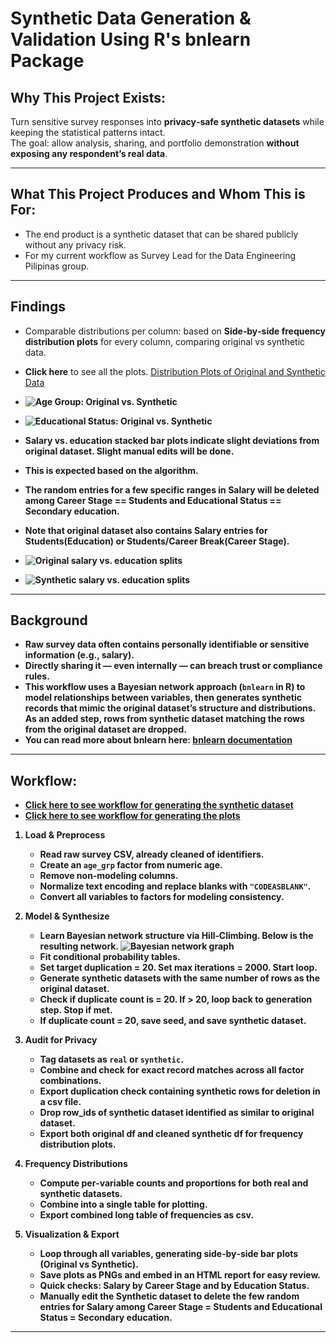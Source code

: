 # Synthetic Data Generation & Validation Using R's bnlearn Package 

## Why This Project Exists:  
Turn sensitive survey responses into **privacy‑safe synthetic datasets** while keeping the statistical patterns intact.  
The goal: allow analysis, sharing, and portfolio demonstration **without exposing any respondent’s real data**.

---

## What This Project Produces and Whom This is For:  
- The end product is a synthetic dataset that can be shared publicly without any privacy risk.
- For my current workflow as Survey Lead for the Data Engineering Pilipinas group.
  
---

## Findings  
- Comparable distributions per column: based on **Side‑by‑side frequency distribution plots** for every column, comparing original vs synthetic data.
- **Click here** to see all the plots. [Distribution Plots of Original and Synthetic Data](original_n774_vs_synthetic_deduped_n743.pdf)
  <b>
- ![Age Group: Original vs. Synthetic](plots_dir/age_grp.PNG)
- ![Educational Status: Original vs. Synthetic](plots_dir/educstat.PNG)


- **Salary vs. education stacked bar plots** indicate slight deviations from original dataset. Slight manual edits will be done.
- **This is expected** based on the algorithm.
- The random entries for a few specific ranges in Salary will be deleted among Career Stage == Students and Educational Status == Secondary education.
- Note that original dataset also contains Salary entries for Students(Education) or Students/Career Break(Career Stage).
- ![Original salary vs. education splits](sal_vs_educ_actual.PNG)
- ![Synthetic salary vs. education splits](sal_vs_educ_synth.PNG)
---

## Background  
- Raw survey data often contains **personally identifiable or sensitive information** (e.g., salary).  
- Directly sharing it — even internally — can breach trust or compliance rules.  
- This workflow uses a **Bayesian network approach** (`bnlearn` in R) to model relationships between variables, then generates synthetic records that mimic the original dataset’s structure and distributions.  As an added step, rows from synthetic dataset matching the rows from the original dataset are dropped.
- You can read more about bnlearn here: [bnlearn documentation](https://www.bnlearn.com/documentation/)

---

## Workflow: 
- [Click here to see workflow for generating the synthetic dataset](workflow_bnlearn.txt)  
- [Click here to see workflow for generating the plots](workflow_plots.txt)
  <b>
1. **Load & Preprocess**  
   - Read raw survey CSV, already cleaned of identifiers.  
   - Create an `age_grp` factor from numeric age.  
   - Remove non‑modeling columns.  
   - Normalize text encoding and replace blanks with `"CODEASBLANK"`.  
   - Convert all variables to factors for modeling consistency.

2. **Model & Synthesize**  
   - Learn Bayesian network structure via **Hill‑Climbing**. Below is the resulting network. ![Bayesian network graph](bn_network_graph.PNG)
   - Fit conditional probability tables.
   - Set target duplication = 20.  Set max iterations = 2000. Start loop.
   - Generate synthetic datasets with the same number of rows as the original dataset.
   - Check if duplicate count is = 20. If > 20, loop back to generation step. Stop if met.
   - If duplicate count = 20, save seed, and save synthetic dataset. 

3. **Audit for Privacy**  
   - Tag datasets as `real` or `synthetic`.  
   - Combine and check for **exact record matches** across all factor combinations.
   - Export duplication check containing synthetic rows for deletion in a csv file.
   - **Drop row_ids of synthetic dataset** identified as similar to original dataset.
   - Export both original df and cleaned synthetic df for frequency distribution plots.

4. **Frequency Distributions**  
   - Compute per‑variable counts and proportions for both real and synthetic datasets.  
   - Combine into a single table for plotting.
   - Export combined long table of frequencies as csv.

5. **Visualization & Export**  
   - Loop through all variables, generating **side‑by‑side bar plots** (Original vs Synthetic).  
   - Save plots as PNGs and embed in an **HTML report** for easy review.
   - Quick checks: Salary by Career Stage and by Education Status.
   - Manually edit the Synthetic dataset to delete the few random entries for Salary among Career Stage = Students and Educational Status = Secondary education. 

---
